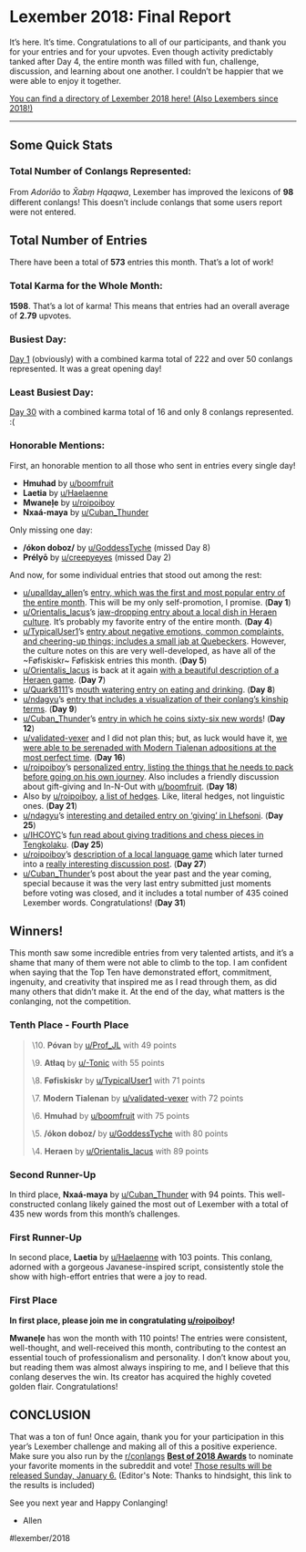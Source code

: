 # Lexember 2018: Final Report

It’s here. It’s time. Congratulations to all of our participants, and thank you for your entries and for your upvotes. Even though activity predictably tanked after Day 4, the entire month was filled with fun, challenge, discussion, and learning about one another. I couldn’t be happier that we were able to enjoy it together.

[You can find a directory of Lexember 2018 here! (Also Lexembers since 2018!)](https://www.reddit.com/r/conlangs/wiki/meta/lexember)

-----

## Some Quick Stats

### Total Number of Conlangs Represented:

From _Adoriāo_ to _X̌abm̗ Hqaqwa_, Lexember has improved the lexicons of **98** different conlangs! This doesn’t include conlangs that some users report were not entered.

## Total Number of Entries

There have been a total of **573** entries this month. That’s a lot of work!

### Total Karma for the Whole Month:

**1598**. That’s a lot of karma! This means that entries had an overall average of **2.79** upvotes.

### Busiest Day:

[Day 1](https://redd.it/a230wn) (obviously) with a combined karma total of 222 and over 50 conlangs represented. It was a great opening day!

### Least Busiest Day:

[Day 30](https://redd.it/aaw39s) with a combined karma total of 16 and only 8 conlangs represented. :(

### Honorable Mentions:

First, an honorable mention to all those who sent in entries every single day!

+ **Hmuhad** by [u/boomfruit](https://www.reddit.com/u/boomfruit/)
+ **Laetia** by [u/Haelaenne](https://www.reddit.com/u/Haelaenne/)
+ **Mwaneḷe** by [u/roipoiboy](https://www.reddit.com/u/roipoiboy/)
+ **Nxaá-maya** by [u/Cuban_Thunder](https://www.reddit.com/u/Cuban_Thunder/)

Only missing one day:

+ **/ókon doboz/** by [u/GoddessTyche](https://www.reddit.com/u/GoddessTyche/) (missed Day 8)
+ **Prélyō** by [u/creepyeyes](https://www.reddit.com/u/creepyeyes/) (missed Day 2)

And now, for some individual entries that stood out among the rest:

+ [u/upallday_allen](https://www.reddit.com/u/upallday_allen/)’s [entry, which was the first and most popular entry of the entire month](https://www.reddit.com/r/conlangs/comments/a230wn/lexember_2018_day_1/eaup6yv/). This will be my only self-promotion, I promise. (**Day 1**)
+ [u/Orientalis_lacus](https://www.reddit.com/u/Orientalis_lacus/)’s [jaw-dropping entry about a local dish in Heraen culture](https://www.reddit.com/r/conlangs/comments/a310nu/lexember_2018_day_4/eb33vlf/). It’s probably my favorite entry of the entire month. (**Day 4**)
+ [u/TypicalUser1](https://www.reddit.com/u/TypicalUser1/)’s [entry about negative emotions, common complaints, and cheering-up things; includes a small jab at Quebeckers](https://www.reddit.com/r/conlangs/comments/a3cq1g/lexember_2018_day_5/eb67awe/). However, the culture notes on this are very well-developed, as have all of the ~Føfiskiskr~ Føfiskisk entries this month. (**Day 5**)
+ [u/Orientalis_lacus](https://www.reddit.com/u/Orientalis_lacus/) is back at it again [with a beautiful description of a Heraen game](https://www.reddit.com/r/conlangs/comments/a40rss/lexember_2018_day_7/ebaxzec/). (**Day 7**)
+ [u/Quark8111](https://www.reddit.com/u/Quark8111/)’s [mouth watering entry on eating and drinking](https://www.reddit.com/r/conlangs/comments/a4dbh1/lexember_2018_day_8/ebeh49r/). (**Day 8**)
+ [u/ndagyu](https://www.reddit.com/u/ndagyu/)’s [entry that includes a visualization of their conlang’s kinship terms](https://www.reddit.com/r/conlangs/comments/a4l2nm/lexember_2018_day_9/ebi1ue6/). (**Day 9**)
+ [u/Cuban_Thunder](https://www.reddit.com/u/Cuban_Thunder/)’s [entry in which he coins sixty-six new words](https://www.reddit.com/r/conlangs/comments/a5kaho/lexember_2018_day_12/ebo0rq9/)! (**Day 12**)
+ [u/validated-vexer](https://www.reddit.com/u/validated-vexer/) and I did not plan this; but, as luck would have it, [we were able to be serenaded with Modern Tialenan adpositions at the most perfect time](https://www.reddit.com/r/conlangs/comments/a6p8w7/lexember_2018_day_16/ebx4mj6/). (**Day 16**)
+ [u/roipoiboy](https://www.reddit.com/u/roipoiboy/)’s [personalized entry, listing the things that he needs to pack before going on his own journey](https://www.reddit.com/r/conlangs/comments/a7cj0v/lexember_2018_day_18/ec2jkjt/). Also includes a friendly discussion about gift-giving and In-N-Out with [u/boomfruit](https://www.reddit.com/u/boomfruit/). (**Day 18**)
+ Also by [u/roipoiboy](https://www.reddit.com/u/roipoiboy/), [a list of hedges](https://www.reddit.com/r/conlangs/comments/a8ab6g/lexember_2018_day_21/ec9k7ro/). Like, literal hedges, not linguistic ones. (**Day 21**)
+ [u/ndagyu](https://www.reddit.com/u/ndagyu/)’s [interesting and detailed entry on ‘giving’ in Lhefsoni](https://www.reddit.com/r/conlangs/comments/a9eqgs/lexember_2018_day_25/ecj6coz/). (**Day 25**)
+ [u/IHCOYC](https://www.reddit.com/u/IHCOYC/)’s [fun read about giving traditions and chess pieces in Tengkolaku](https://www.reddit.com/r/conlangs/comments/a9eqgs/lexember_2018_day_25/eckiz0x/). (**Day 25**)
+ [u/roipoiboy](https://www.reddit.com/u/roipoiboy/)’s [description of a local language game](https://www.reddit.com/r/conlangs/comments/a9yv6k/lexember_2018_day_27/ecoaokv/) which later turned into a [really interesting discussion post](https://www.reddit.com/r/conlangs/comments/aa1ybw/what_language_games_do_you_have_in_your_conlang/). (**Day 27**)
+ [u/Cuban_Thunder](https://www.reddit.com/u/Cuban_Thunder/)’s post about the year past and the year coming, special because it was the very last entry submitted just moments before voting was closed, and it includes a total number of 435 coined Lexember words. Congratulations! (**Day 31**)

## Winners!

This month saw some incredible entries from very talented artists, and it’s a shame that many of them were not able to climb to the top. I am confident when saying that the Top Ten have demonstrated effort, commitment, ingenuity, and creativity that inspired me as I read through them, as did many others that didn’t make it. At the end of the day, what matters is the conlanging, not the competition.

### Tenth Place - Fourth Place

> \10. **Póvan** by [u/Prof_JL](https://www.reddit.com/u/Prof_JL/) with 49 points
>
> \9. **Atłaq** by [u/-Tonic](https://www.reddit.com/u/-Tonic/) with 55 points
>
> \8. **Føfiskiskr** by [u/TypicalUser1](https://www.reddit.com/u/TypicalUser1/) with 71 points
>
> \7. **Modern Tialenan** by [u/validated-vexer](https://www.reddit.com/u/validated-vexer/) with 72 points
>
> \6. **Hmuhad** by [u/boomfruit](https://www.reddit.com/u/boomfruit/) with 75 points
>
> \5. **/ókon doboz/** by [u/GoddessTyche](https://www.reddit.com/u/GoddessTyche/) with 80 points
>
> \4. **Heraen** by [u/Orientalis_lacus](https://www.reddit.com/u/Orientalis_lacus/) with 89 points

### Second Runner-Up

In third place, **Nxaá-maya** by [u/Cuban_Thunder](https://www.reddit.com/u/Cuban_Thunder/) with 94 points. This well-constructed conlang likely gained the most out of Lexember with a total of 435 new words from this month’s challenges.

### First Runner-Up

In second place, **Laetia** by [u/Haelaenne](https://www.reddit.com/u/Haelaenne/) with 103 points. This conlang, adorned with a gorgeous Javanese-inspired script, consistently stole the show with high-effort entries that were a joy to read.

### First Place

**In first place, please join me in congratulating [u/roipoiboy](https://www.reddit.com/u/roipoiboy/)!**

**Mwaneḷe** has won the month with 110 points! The entries were consistent, well-thought, and well-received this month, contributing to the contest an essential touch of professionalism and personality. I don’t know about you, but reading them was almost always inspiring to me, and I believe that this conlang deserves the win. Its creator has acquired the highly coveted golden flair. Congratulations!

## CONCLUSION

That was a ton of fun! Once again, thank you for your participation in this year’s Lexember challenge and making all of this a positive experience. Make sure you also run by the [r/conlangs](https://www.reddit.com/r/conlangs/) [**Best of 2018 Awards**](https://redd.it/aamwdq) to nominate your favorite moments in the subreddit and vote! [Those results will be released Sunday, January 6.](https://www.reddit.com/r/conlangs/comments/ad5knq/rconlangs_best_of_2018_results_celebration/) (Editor's Note: Thanks to hindsight, this link to the results is included)

See you next year and Happy Conlanging!

- Allen

#lexember/2018 